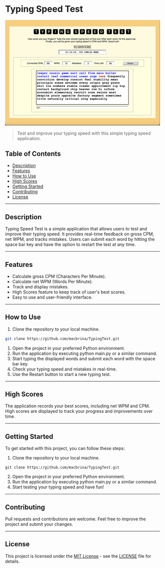 # Typing Speed Test

![Project Image](Screenshots/screenshots_3.png)

> Test and improve your typing speed with this simple typing speed application.

## Table of Contents

- [Description](#description)
- [Features](#features)
- [How to Use](#how-to-use)
- [High Scores](#high-scores)
- [Getting Started](#getting-started)
- [Contributing](#contributing)
- [License](#license)

---

## Description

Typing Speed Test is a simple application that allows users to test and improve their typing speed. It provides real-time feedback on gross CPM, net WPM, and tracks mistakes. Users can submit each word by hitting the space bar key and have the option to restart the test at any time.

---

## Features

- Calculate gross CPM (Characters Per Minute).
- Calculate net WPM (Words Per Minute).
- Track and display mistakes.
- High Scores feature to keep track of user's best scores.
- Easy to use and user-friendly interface.

---

## How to Use

1. Clone the repository to your local machine.
```bash
git clone https://github.com/macbrina/TypingTest.git
```

1. Open the project in your preferred Python environment.
2. Run the application by executing python main.py or a similar command.
3. Start typing the displayed words and submit each word with the space bar key.
4. Check your typing speed and mistakes in real-time.
5. Use the Restart button to start a new typing test.

---

## High Scores

The application records your best scores, including net WPM and CPM. High scores are displayed to track your progress and improvements over time.

---

## Getting Started

To get started with this project, you can follow these steps:

1. Clone the repository to your local machine.
````
git clone https://github.com/macbrina/TypingTest.git
````
2. Open the project in your preferred Python environment.
3. Run the application by executing python main.py or a similar command.
4. Start testing your typing speed and have fun!

---

## Contributing
Pull requests and contributions are welcome. Feel free to improve the project and submit your changes.

---

## License
This project is licensed under the [MIT License](LICENSE) - see the [LICENSE](LICENSE) file for details.

